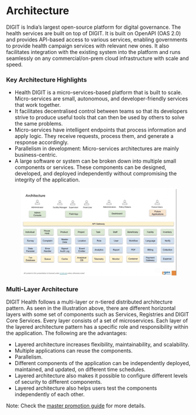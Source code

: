 # Architecture

DIGIT is India’s largest open-source platform for digital governance. The health services are built on top of DIGIT. It is built on OpenAPI (OAS 2.0) and provides API-based access to various services, enabling governments to provide health campaign services with relevant new ones. It also facilitates integration with the existing system into the platform and runs seamlessly on any commercial/on-prem cloud infrastructure with scale and speed.

### Key Architecture Highlights <a href="#key-architecture-highlights" id="key-architecture-highlights"></a>

* Health DIGIT is a micro-services-based platform that is built to scale. Micro-services are small, autonomous, and developer-friendly services that work together.
* It facilitates decentralised control between teams so that its developers strive to produce useful tools that can then be used by others to solve the same problems.
* Micro-services have intelligent endpoints that process information and apply logic. They receive requests, process them, and generate a response accordingly.
* Parallelism in development: Micro-services architectures are mainly business-centric.
* A large software or system can be broken down into multiple small components or services. These components can be designed, developed, and deployed independently without compromising the integrity of the application.

<figure><img src="../../.gitbook/assets/Screenshot 2023-05-02 at 9.36.57 AM.png" alt=""><figcaption></figcaption></figure>

### Multi-Layer Architecture

DIGIT Health follows a multi-layer or n-tiered distributed architecture pattern. As seen in the illustration above, there are different horizontal layers with some set of components such as Services, Registries and DIGIT Core Services. Every layer consists of a set of microservices. Each layer of the layered architecture pattern has a specific role and responsibility within the application. The following are the advantages:

* Layered architecture increases flexibility, maintainability, and scalability.
* Multiple applications can reuse the components.
* Parallelism.
* Different components of the application can be independently deployed, maintained, and updated, on different time schedules.
* Layered architecture also makes it possible to configure different levels of security to different components.
* Layered architecture also helps users test the components independently of each other.

Note: Check the [master promotion guide](../../products/health-campaign-management/frontline-workers-app/configuration/hcm-master-promotion-guide/) for more details.&#x20;
